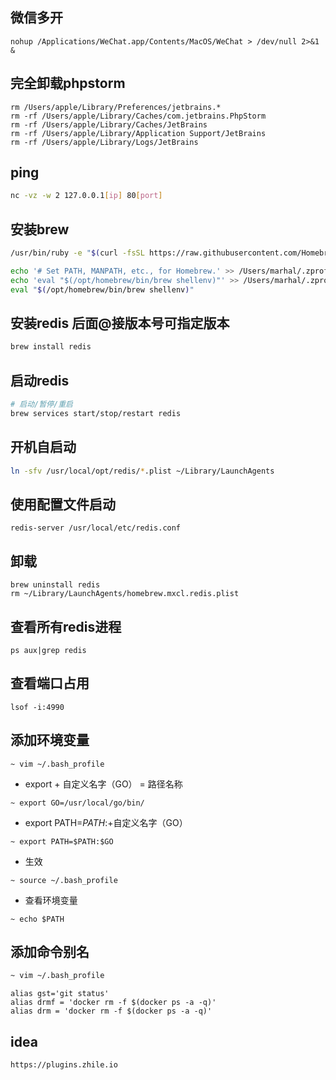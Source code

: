 ## 微信多开

```
nohup /Applications/WeChat.app/Contents/MacOS/WeChat > /dev/null 2>&1 &
```

## 完全卸载phpstorm

```
rm /Users/apple/Library/Preferences/jetbrains.*
rm -rf /Users/apple/Library/Caches/com.jetbrains.PhpStorm
rm -rf /Users/apple/Library/Caches/JetBrains
rm -rf /Users/apple/Library/Application Support/JetBrains
rm -rf /Users/apple/Library/Logs/JetBrains
```

## ping

```bash
nc -vz -w 2 127.0.0.1[ip] 80[port]
```

## 安装brew
```bash
/usr/bin/ruby -e "$(curl -fsSL https://raw.githubusercontent.com/Homebrew/install/master/install)"

echo '# Set PATH, MANPATH, etc., for Homebrew.' >> /Users/marhal/.zprofile
echo 'eval "$(/opt/homebrew/bin/brew shellenv)"' >> /Users/marhal/.zprofile
eval "$(/opt/homebrew/bin/brew shellenv)"
```

## 安装redis 后面@接版本号可指定版本

```bash
brew install redis
```

## 启动redis

```bash
# 启动/暂停/重启
brew services start/stop/restart redis
```

## 开机自启动

```bash
ln -sfv /usr/local/opt/redis/*.plist ~/Library/LaunchAgents
```

## 使用配置文件启动

```
redis-server /usr/local/etc/redis.conf
```

## 卸载

```
brew uninstall redis 
rm ~/Library/LaunchAgents/homebrew.mxcl.redis.plist
```

## 查看所有redis进程

```
ps aux|grep redis
```

## 查看端口占用

```
lsof -i:4990
```

## 添加环境变量

```
~ vim ~/.bash_profile
```

* export + 自定义名字（GO） = 路径名称
```
~ export GO=/usr/local/go/bin/
```
* export PATH=$PATH:$+自定义名字（GO）
```
~ export PATH=$PATH:$GO
```
* 生效
```
~ source ~/.bash_profile
```
* 查看环境变量
```
~ echo $PATH
```

## 添加命令别名

```bash
~ vim ~/.bash_profile
```

```text
alias gst='git status'
alias drmf = 'docker rm -f $(docker ps -a -q)'
alias drm = 'docker rm -f $(docker ps -a -q)'
```
## idea
```text
https://plugins.zhile.io
```